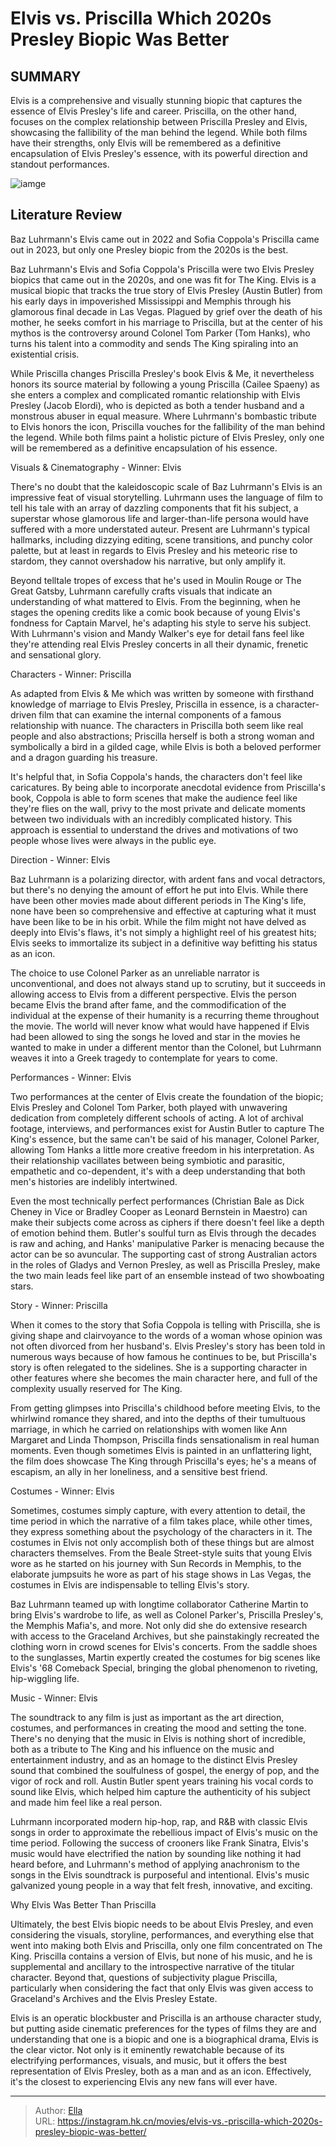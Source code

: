 # Elvis vs. Priscilla Which 2020s Presley Biopic Was Better


## SUMMARY 



  Elvis is a comprehensive and visually stunning biopic that captures the essence of Elvis Presley&#39;s life and career.   Priscilla, on the other hand, focuses on the complex relationship between Priscilla Presley and Elvis, showcasing the fallibility of the man behind the legend.   While both films have their strengths, only Elvis will be remembered as a definitive encapsulation of Elvis Presley&#39;s essence, with its powerful direction and standout performances.  

![iamge](https://static1.srcdn.com/wordpress/wp-content/uploads/2024/01/priscilla-elvis-which-movie-better.jpg)

## Literature Review

Baz Luhrmann&#39;s Elvis came out in 2022 and Sofia Coppola&#39;s Priscilla came out in 2023, but only one Presley biopic from the 2020s is the best. 




Baz Luhrmann&#39;s Elvis and Sofia Coppola&#39;s Priscilla were two Elvis Presley biopics that came out in the 2020s, and one was fit for The King. Elvis is a musical biopic that tracks the true story of Elvis Presley (Austin Butler) from his early days in impoverished Mississippi and Memphis through his glamorous final decade in Las Vegas. Plagued by grief over the death of his mother, he seeks comfort in his marriage to Priscilla, but at the center of his mythos is the controversy around Colonel Tom Parker (Tom Hanks), who turns his talent into a commodity and sends The King spiraling into an existential crisis.




While Priscilla changes Priscilla Presley&#39;s book Elvis &amp; Me, it nevertheless honors its source material by following a young Priscilla (Cailee Spaeny) as she enters a complex and complicated romantic relationship with Elvis Presley (Jacob Elordi), who is depicted as both a tender husband and a monstrous abuser in equal measure. Where Luhrmann&#39;s bombastic tribute to Elvis honors the icon, Priscilla vouches for the fallibility of the man behind the legend. While both films paint a holistic picture of Elvis Presley, only one will be remembered as a definitive encapsulation of his essence.


 Visuals &amp; Cinematography - Winner: Elvis 
          

There&#39;s no doubt that the kaleidoscopic scale of Baz Luhrmann&#39;s Elvis is an impressive feat of visual storytelling. Luhrmann uses the language of film to tell his tale with an array of dazzling components that fit his subject, a superstar whose glamorous life and larger-than-life persona would have suffered with a more understated auteur. Present are Luhrmann&#39;s typical hallmarks, including dizzying editing, scene transitions, and punchy color palette, but at least in regards to Elvis Presley and his meteoric rise to stardom, they cannot overshadow his narrative, but only amplify it.




Beyond telltale tropes of excess that he&#39;s used in Moulin Rouge or The Great Gatsby, Luhrmann carefully crafts visuals that indicate an understanding of what mattered to Elvis. From the beginning, when he stages the opening credits like a comic book because of young Elvis&#39;s fondness for Captain Marvel, he&#39;s adapting his style to serve his subject. With Luhrmann&#39;s vision and Mandy Walker&#39;s eye for detail fans feel like they&#39;re attending real Elvis Presley concerts in all their dynamic, frenetic and sensational glory.



 Characters - Winner: Priscilla 
         

As adapted from Elvis &amp; Me which was written by someone with firsthand knowledge of marriage to Elvis Presley, Priscilla in essence, is a character-driven film that can examine the internal components of a famous relationship with nuance. The characters in Priscilla both seem like real people and also abstractions; Priscilla herself is both a strong woman and symbolically a bird in a gilded cage, while Elvis is both a beloved performer and a dragon guarding his treasure.




It&#39;s helpful that, in Sofia Coppola&#39;s hands, the characters don&#39;t feel like caricatures. By being able to incorporate anecdotal evidence from Priscilla&#39;s book, Coppola is able to form scenes that make the audience feel like they&#39;re flies on the wall, privy to the most private and delicate moments between two individuals with an incredibly complicated history. This approach is essential to understand the drives and motivations of two people whose lives were always in the public eye.



 Direction - Winner: Elvis 
          

Baz Luhrmann is a polarizing director, with ardent fans and vocal detractors, but there&#39;s no denying the amount of effort he put into Elvis. While there have been other movies made about different periods in The King&#39;s life, none have been so comprehensive and effective at capturing what it must have been like to be in his orbit. While the film might not have delved as deeply into Elvis&#39;s flaws, it&#39;s not simply a highlight reel of his greatest hits; Elvis seeks to immortalize its subject in a definitive way befitting his status as an icon.




The choice to use Colonel Parker as an unreliable narrator is unconventional, and does not always stand up to scrutiny, but it succeeds in allowing access to Elvis from a different perspective. Elvis the person became Elvis the brand after fame, and the commodification of the individual at the expense of their humanity is a recurring theme throughout the movie. The world will never know what would have happened if Elvis had been allowed to sing the songs he loved and star in the movies he wanted to make in under a different mentor than the Colonel, but Luhrmann weaves it into a Greek tragedy to contemplate for years to come.



 Performances - Winner: Elvis 
          

Two performances at the center of Elvis create the foundation of the biopic; Elvis Presley and Colonel Tom Parker, both played with unwavering dedication from completely different schools of acting. A lot of archival footage, interviews, and performances exist for Austin Butler to capture The King&#39;s essence, but the same can&#39;t be said of his manager, Colonel Parker, allowing Tom Hanks a little more creative freedom in his interpretation. As their relationship vacillates between being symbiotic and parasitic, empathetic and co-dependent, it&#39;s with a deep understanding that both men&#39;s histories are indelibly intertwined.




Even the most technically perfect performances (Christian Bale as Dick Cheney in Vice or Bradley Cooper as Leonard Bernstein in Maestro) can make their subjects come across as ciphers if there doesn&#39;t feel like a depth of emotion behind them. Butler&#39;s soulful turn as Elvis through the decades is raw and aching, and Hanks&#39; manipulative Parker is menacing because the actor can be so avuncular. The supporting cast of strong Australian actors in the roles of Gladys and Vernon Presley, as well as Priscilla Presley, make the two main leads feel like part of an ensemble instead of two showboating stars.



 Story - Winner: Priscilla 
          

When it comes to the story that Sofia Coppola is telling with Priscilla, she is giving shape and clairvoyance to the words of a woman whose opinion was not often divorced from her husband&#39;s. Elvis Presley&#39;s story has been told in numerous ways because of how famous he continues to be, but Priscilla&#39;s story is often relegated to the sidelines. She is a supporting character in other features where she becomes the main character here, and full of the complexity usually reserved for The King.




From getting glimpses into Priscilla&#39;s childhood before meeting Elvis, to the whirlwind romance they shared, and into the depths of their tumultuous marriage, in which he carried on relationships with women like Ann Margaret and Linda Thompson, Priscilla finds sensationalism in real human moments. Even though sometimes Elvis is painted in an unflattering light, the film does showcase The King through Priscilla&#39;s eyes; he&#39;s a means of escapism, an ally in her loneliness, and a sensitive best friend.



 Costumes - Winner: Elvis 
          

Sometimes, costumes simply capture, with every attention to detail, the time period in which the narrative of a film takes place, while other times, they express something about the psychology of the characters in it. The costumes in Elvis not only accomplish both of these things but are almost characters themselves. From the Beale Street-style suits that young Elvis wore as he started on his journey with Sun Records in Memphis, to the elaborate jumpsuits he wore as part of his stage shows in Las Vegas, the costumes in Elvis are indispensable to telling Elvis&#39;s story.




Baz Luhrmann teamed up with longtime collaborator Catherine Martin to bring Elvis&#39;s wardrobe to life, as well as Colonel Parker&#39;s, Priscilla Presley&#39;s, the Memphis Mafia&#39;s, and more. Not only did she do extensive research with access to the Graceland Archives, but she painstakingly recreated the clothing worn in crowd scenes for Elvis&#39;s concerts. From the saddle shoes to the sunglasses, Martin expertly created the costumes for big scenes like Elvis&#39;s &#39;68 Comeback Special, bringing the global phenomenon to riveting, hip-wiggling life.



 Music - Winner: Elvis 
         

The soundtrack to any film is just as important as the art direction, costumes, and performances in creating the mood and setting the tone. There&#39;s no denying that the music in Elvis is nothing short of incredible, both as a tribute to The King and his influence on the music and entertainment industry, and as an homage to the distinct Elvis Presley sound that combined the soulfulness of gospel, the energy of pop, and the vigor of rock and roll. Austin Butler spent years training his vocal cords to sound like Elvis, which helped him capture the authenticity of his subject and made him feel like a real person.




Luhrmann incorporated modern hip-hop, rap, and R&amp;B with classic Elvis songs in order to approximate the rebellious impact of Elvis&#39;s music on the time period. Following the success of crooners like Frank Sinatra, Elvis&#39;s music would have electrified the nation by sounding like nothing it had heard before, and Luhrmann&#39;s method of applying anachronism to the songs in the Elvis soundtrack is purposeful and intentional. Elvis&#39;s music galvanized young people in a way that felt fresh, innovative, and exciting.



 Why Elvis Was Better Than Priscilla 
          

Ultimately, the best Elvis biopic needs to be about Elvis Presley, and even considering the visuals, storyline, performances, and everything else that went into making both Elvis and Priscilla, only one film concentrated on The King. Priscilla contains a version of Elvis, but none of his music, and he is supplemental and ancillary to the introspective narrative of the titular character. Beyond that, questions of subjectivity plague Priscilla, particularly when considering the fact that only Elvis was given access to Graceland&#39;s Archives and the Elvis Presley Estate.




Elvis is an operatic blockbuster and Priscilla is an arthouse character study, but putting aside cinematic preferences for the types of films they are and understanding that one is a biopic and one is a biographical drama, Elvis is the clear victor. Not only is it eminently rewatchable because of its electrifying performances, visuals, and music, but it offers the best representation of Elvis Presley, both as a man and as an icon. Effectively, it&#39;s the closest to experiencing Elvis any new fans will ever have.



---

> Author: [Ella](https://instagram.hk.cn/)  
> URL: https://instagram.hk.cn/movies/elvis-vs.-priscilla-which-2020s-presley-biopic-was-better/  

